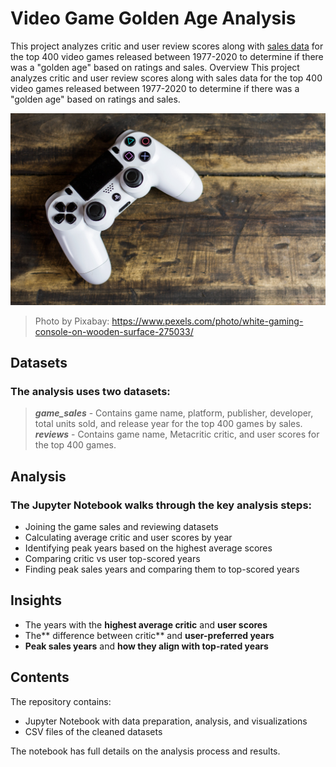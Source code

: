 # Video Game Golden Age Analysis
This project analyzes critic and user review scores along with [sales data](https://www.kaggle.com/datasets/holmjason2/videogamedata) for the top 400 video games released between 1977-2020 to determine if there was a "golden age" based on ratings and sales.
Overview
This project analyzes critic and user review scores along with sales data for the top 400 video games released between 1977-2020 to determine if there was a "golden age" based on ratings and sales.

![photo of video game controller](pexels-pixabay-275033.jpg)
>Photo by Pixabay: https://www.pexels.com/photo/white-gaming-console-on-wooden-surface-275033/

## **Datasets**

### The analysis uses two datasets:

> **_game_sales_** - Contains game name, platform, publisher, developer, total units sold, and release year for the top 400 games by sales.
> **_reviews_** - Contains game name, Metacritic critic, and user scores for the top 400 games.


## **Analysis**

### The Jupyter Notebook walks through the key analysis steps:
+ Joining the game sales and reviewing datasets
+ Calculating average critic and user scores by year
+ Identifying peak years based on the highest average scores
+ Comparing critic vs user top-scored years
+ Finding peak sales years and comparing them to top-scored years
  

## **Insights**

+ The years with the **highest average critic** and **user scores**
+ The** difference between critic** and **user-preferred years**
+ **Peak sales years** and **how they align with top-rated years**
  

## **Contents**
The repository contains:

+ Jupyter Notebook with data preparation, analysis, and visualizations
+ CSV files of the cleaned datasets

The notebook has full details on the analysis process and results.
